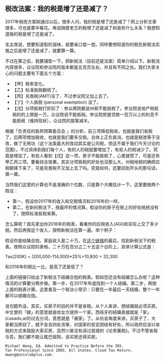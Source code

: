 ## 税改法案：我的税是增了还是减了？

2017年税改方案刚通过以后，很多人问，我的税是增了还是减了？网上分析文章很多，可也是雾中看花。再说隔壁老王的税增了还是减了和我有什么关系？我想知道我的税是增了还是减了。

毛主席说，想要知道梨的滋味，就要亲口尝一尝。同样要想知道你的税在新税法实施之后是增了还是减了，就要算一算。

不过在算之前，我要铺垫一下，把新税法（目前还是法案）简单介绍以下。新税法内容很多，众议院和参议院的版本都是五百页左右，并且有不同之处。我们大家关心的问题主要有下面五个方面：

* 【甲】税率变化。 
* 【乙】标准抵税翻倍了。 
* 【丙】另类税(AMT)没了，不过参议院又加上去了。 
* 【丁】个人抵税 (personal exemption) 没了。 
* 【戊】分项抵税打折扣了：参众两院都说州税不能抵税了。参议院说地产税抵税的的上限是一万，众议院说不能抵税。参议院房屋贷款一百万以上的利息不能抵税（维持现状），众议院的提案减半。

根据「负责任的联邦预算委员会 」的分析，前三项降低税收，也就是我们省税了，后两项增加税收，也就是我们要多交税。总体上正负抵消，也就是税改等于没改，做了无用功（这个法案最大的改动其实是公司税，但这不属于我们今天讨论的范围）。不过具体到我们每个人，有的人的税就要增加了，有些人的税减少了。究竟是增加了。有些人看到【戊】这一项，房子不能抵税了，心里就慌了，可是还有甲乙丙三项，要看综合效果。其实分项抵税的好处也没那么大，州税地税的确把应税额降下来了，可是另类税不又加上去了吗。究竟如何，还要回到开头的那句话，算一算。

当然我们这里的计算也不是准确的个位数，只是算个大概估计一下。这里要做两个假设：

* 第一，假设你2017年的收入和交税情况和2016年的一样。
* 第二，在新的税法下，按最坏的情况算。假设你的房子在税上的好处统统没有了，按照标准抵税来算。

怎么算呢？首先拿出你2016年的税表，看看你的应税收入(AGI)和实际上交了多少税。然后再按这个收入，按照新税法在算一遍。举个例子：

假设你是结婚合抱，家庭收入是二十万。在[这个链接](https://en.wikipedia.org/wiki/Tax_Cuts_and_Jobs_Act_of_2017)的最后，找到新税法下的税表。按照众议院的表格，二十万在百分之二十五这个台阶上，具体计算公式是：

Tax(200K) = (200,000-114,000)*25%+10,800 = 32,300

和2016年的税比一比，是高了还是低了？

上面的链接只给出了新税法下结婚合抱的税表。假如您还没有结婚怎么办呢？这种情况的计算要分两步做。第一步，在2017年年底找到一个人结婚。第二步，再按上面的税表计算。这里普及一个税法小常识：只要在一年最后一天结婚，整个一年都可以结婚合抱。

说句题外话，其实，买房子的目的并不是省税。从个人来讲，想结婚就必须买房。中文里的「嫁」的意思就是给女方提供一个家。西班牙的结婚直接就是「家」(casado,a)的过去分词，意思就是「被家」了。从社会角度来讲，买房子了，大家都当房奴了，就不会去四处流窜，对国家的安定团结有好处，所以政府应该以省税的方式来鼓励大家买房，显然川普没有读过晁错的《论贵粟疏》。不过不管省税与否，我们都不能让尾巴摇狗，该买房还得买房。

```
Michael Wang, EA. Admitted to Practice Before the IRS.
Tax Professional Since 2005, All States. Cloud Tax Return.
mwang@unixlabplus.com.
```
